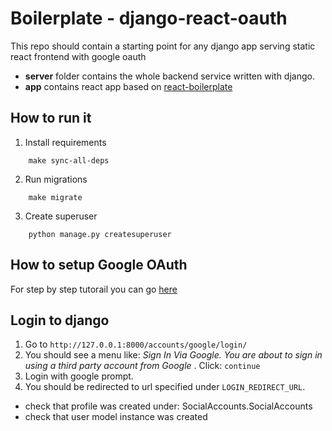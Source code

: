 # Boilerplate - django-react-oauth

This repo should contain a starting point for any django app serving static react frontend with google oauth

- **server** folder contains the whole backend service written with django.
- **app** contains react app based on [react-boilerplate](https://github.com/react-boilerplate/react-boilerplate)

## How to run it

1. Install requirements

```
    make sync-all-deps
```

2. Run migrations

```
    make migrate
```

3. Create superuser

```
    python manage.py createsuperuser
```

## How to setup Google OAuth

For step by step tutorail you can go [here](https://pylessons.com/django-google-oauth)

## Login to django

1. Go to `http://127.0.0.1:8000/accounts/google/login/`
2. You should see a menu like: _Sign In Via Google. You are about to sign in using a third party account from Google_ . Click: `continue`
3. Login with google prompt.
4. You should be redirected to url specified under `LOGIN_REDIRECT_URL`.

- check that profile was created under: SocialAccounts.SocialAccounts
- check that user model instance was created
